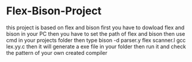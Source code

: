# Flex-Bison-Project
this project is based on flex and bison 
first you have to dowload flex and bison in your PC
then you have to set the path of flex and bison
then use cmd in your projects folder
then type 
bison -d parser.y
flex scanner.l
gcc lex.yy.c
then it will generate a exe file in your folder
then run it and check the pattern  of your own created compiler
